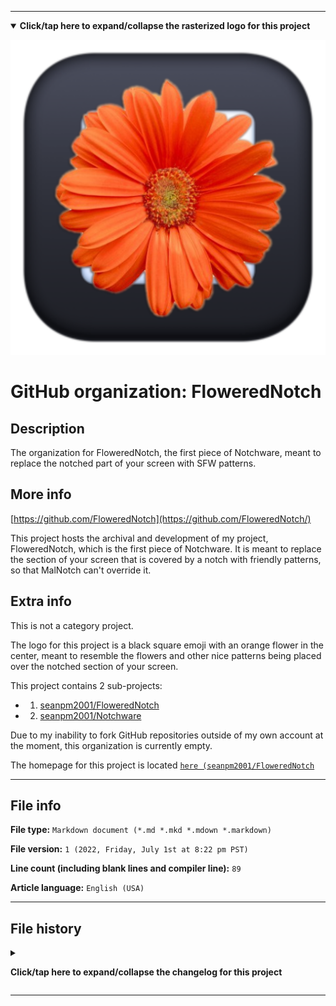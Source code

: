 
***

<!--
<details><summary><b lang="en">Click/tap here to expand/collapse the vectorized logo for this project</b></summary>

![WichCraft_Icon_1024px.svg failed to load. The file may be missing or corrupt. Check the file path for errors first.](/AdditionalInfo/2/FloweredNotch/WichCraft_Icon_1024px.svg)

</details>
!-->

<details open><summary><b lang="en">Click/tap here to expand/collapse the rasterized logo for this project</b></summary>

![FloweredNotch_OrangeIcon_1024px_HighCompression.png failed to load. The file may be missing or corrupt. Check the file path for errors first.](/AdditionalInfo/2/FloweredNotch/FloweredNotch_OrangeIcon_1024px_HighCompression.png)

</details>

# GitHub organization: FloweredNotch

## Description

The organization for FloweredNotch, the first piece of Notchware, meant to replace the notched part of your screen with SFW patterns.

## More info

[https://github.com/FloweredNotch](https://github.com/FloweredNotch/)

This project hosts the archival and development of my project, FloweredNotch, which is the first piece of Notchware. It is meant to replace the section of your screen that is covered by a notch with friendly patterns, so that MalNotch can't override it.

## Extra info

This is not a category project.

The logo for this project is a black square emoji with an orange flower in the center, meant to resemble the flowers and other nice patterns being placed over the notched section of your screen.

This project contains 2 sub-projects:

- 1. [seanpm2001/FloweredNotch](https://github.com/seanpm2001/FloweredNotch/)
- 2. [seanpm2001/Notchware](https://github.com/seanpm2001/Notchware/)
<!-- - 3. [seanpm2001/MalNotch](https://github.com/seanpm2001/MalNotch/) !-->

Due to my inability to fork GitHub repositories outside of my own account at the moment, this organization is currently empty.

The homepage for this project is located [`here (seanpm2001/FloweredNotch`](https://github.com/seanpm2001/FloweredNotch/)

<!--
There is no current home repository for this project.
!-->

***

## File info

**File type:** `Markdown document (*.md *.mkd *.mdown *.markdown)`

**File version:** `1 (2022, Friday, July 1st at 8:22 pm PST)`

**Line count (including blank lines and compiler line):** `89`

**Article language:** `English (USA)`

***

## File history

<details><summary><p lang="en"><b>Click/tap here to expand/collapse the changelog for this project</b></p></summary>

<details><summary><p lang="en"><b>Version 1 (2022, Friday, July 1st at 8:22 pm PST)</b></p></summary>

**This version was made by:** [`@seanpm2001`](https://github.com/seanpm2001/)

> Changes:

- [x] Started the file
<!-- - [x] Referenced the organization icon (raster) !-->
- [x] Referenced the organization icon (vector)
- [x] Added the organization description
- [x] Added the `more info` section
- [x] Added the `extra info` section
- [x] Added the `file info` section
- [x] Added the `file history` section
- [ ] No other changes in version 1

</details>

</details>

***
